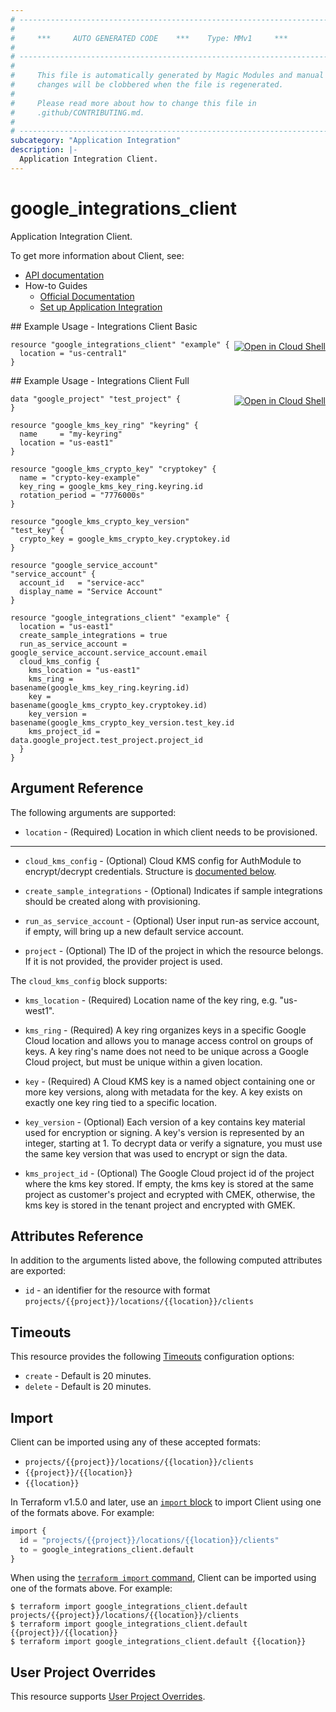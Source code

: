 ```yaml
---
# ----------------------------------------------------------------------------
#
#     ***     AUTO GENERATED CODE    ***    Type: MMv1     ***
#
# ----------------------------------------------------------------------------
#
#     This file is automatically generated by Magic Modules and manual
#     changes will be clobbered when the file is regenerated.
#
#     Please read more about how to change this file in
#     .github/CONTRIBUTING.md.
#
# ----------------------------------------------------------------------------
subcategory: "Application Integration"
description: |-
  Application Integration Client.
---
```


# google_integrations_client

Application Integration Client.


To get more information about Client, see:

* [API documentation](https://cloud.google.com/application-integration/docs/reference/rest/v1/projects.locations.clients)
* How-to Guides
    * [Official Documentation](https://cloud.google.com/application-integration/docs/overview)
    * [Set up Application Integration](https://cloud.google.com/application-integration/docs/setup-application-integration)

<div class = "oics-button" style="float: right; margin: 0 0 -15px">
  <a href="https://console.cloud.google.com/cloudshell/open?cloudshell_git_repo=https%3A%2F%2Fgithub.com%2Fterraform-google-modules%2Fdocs-examples.git&cloudshell_image=gcr.io%2Fcloudshell-images%2Fcloudshell%3Alatest&cloudshell_print=.%2Fmotd&cloudshell_tutorial=.%2Ftutorial.md&cloudshell_working_dir=integrations_client_basic&open_in_editor=main.tf" target="_blank">
    <img alt="Open in Cloud Shell" src="//gstatic.com/cloudssh/images/open-btn.svg" style="max-height: 44px; margin: 32px auto; max-width: 100%;">
  </a>
</div>
## Example Usage - Integrations Client Basic


```hcl
resource "google_integrations_client" "example" {
  location = "us-central1"
}
```
<div class = "oics-button" style="float: right; margin: 0 0 -15px">
  <a href="https://console.cloud.google.com/cloudshell/open?cloudshell_git_repo=https%3A%2F%2Fgithub.com%2Fterraform-google-modules%2Fdocs-examples.git&cloudshell_image=gcr.io%2Fcloudshell-images%2Fcloudshell%3Alatest&cloudshell_print=.%2Fmotd&cloudshell_tutorial=.%2Ftutorial.md&cloudshell_working_dir=integrations_client_full&open_in_editor=main.tf" target="_blank">
    <img alt="Open in Cloud Shell" src="//gstatic.com/cloudssh/images/open-btn.svg" style="max-height: 44px; margin: 32px auto; max-width: 100%;">
  </a>
</div>
## Example Usage - Integrations Client Full


```hcl
data "google_project" "test_project" {
}

resource "google_kms_key_ring" "keyring" {
  name     = "my-keyring"
  location = "us-east1"
}

resource "google_kms_crypto_key" "cryptokey" {
  name = "crypto-key-example"
  key_ring = google_kms_key_ring.keyring.id
  rotation_period = "7776000s"
}

resource "google_kms_crypto_key_version" "test_key" {
  crypto_key = google_kms_crypto_key.cryptokey.id
}

resource "google_service_account" "service_account" {
  account_id   = "service-acc"
  display_name = "Service Account"
}

resource "google_integrations_client" "example" {
  location = "us-east1"
  create_sample_integrations = true
  run_as_service_account = google_service_account.service_account.email
  cloud_kms_config {
    kms_location = "us-east1"
    kms_ring = basename(google_kms_key_ring.keyring.id)
    key = basename(google_kms_crypto_key.cryptokey.id)
    key_version = basename(google_kms_crypto_key_version.test_key.id)
    kms_project_id = data.google_project.test_project.project_id
  }
}
```

## Argument Reference

The following arguments are supported:


* `location` -
  (Required)
  Location in which client needs to be provisioned.


- - -


* `cloud_kms_config` -
  (Optional)
  Cloud KMS config for AuthModule to encrypt/decrypt credentials.
  Structure is [documented below](#nested_cloud_kms_config).

* `create_sample_integrations` -
  (Optional)
  Indicates if sample integrations should be created along with provisioning.

* `run_as_service_account` -
  (Optional)
  User input run-as service account, if empty, will bring up a new default service account.

* `project` - (Optional) The ID of the project in which the resource belongs.
    If it is not provided, the provider project is used.


<a name="nested_cloud_kms_config"></a>The `cloud_kms_config` block supports:

* `kms_location` -
  (Required)
  Location name of the key ring, e.g. "us-west1".

* `kms_ring` -
  (Required)
  A key ring organizes keys in a specific Google Cloud location and allows you to
  manage access control on groups of keys. A key ring's name does not need to be
  unique across a Google Cloud project, but must be unique within a given location.

* `key` -
  (Required)
  A Cloud KMS key is a named object containing one or more key versions, along
  with metadata for the key. A key exists on exactly one key ring tied to a
  specific location.

* `key_version` -
  (Optional)
  Each version of a key contains key material used for encryption or signing.
  A key's version is represented by an integer, starting at 1. To decrypt data
  or verify a signature, you must use the same key version that was used to
  encrypt or sign the data.

* `kms_project_id` -
  (Optional)
  The Google Cloud project id of the project where the kms key stored. If empty,
  the kms key is stored at the same project as customer's project and ecrypted
  with CMEK, otherwise, the kms key is stored in the tenant project and
  encrypted with GMEK.

## Attributes Reference

In addition to the arguments listed above, the following computed attributes are exported:

* `id` - an identifier for the resource with format `projects/{{project}}/locations/{{location}}/clients`


## Timeouts

This resource provides the following
[Timeouts](https://developer.hashicorp.com/terraform/plugin/sdkv2/resources/retries-and-customizable-timeouts) configuration options:

- `create` - Default is 20 minutes.
- `delete` - Default is 20 minutes.

## Import


Client can be imported using any of these accepted formats:

* `projects/{{project}}/locations/{{location}}/clients`
* `{{project}}/{{location}}`
* `{{location}}`


In Terraform v1.5.0 and later, use an [`import` block](https://developer.hashicorp.com/terraform/language/import) to import Client using one of the formats above. For example:

```tf
import {
  id = "projects/{{project}}/locations/{{location}}/clients"
  to = google_integrations_client.default
}
```

When using the [`terraform import` command](https://developer.hashicorp.com/terraform/cli/commands/import), Client can be imported using one of the formats above. For example:

```
$ terraform import google_integrations_client.default projects/{{project}}/locations/{{location}}/clients
$ terraform import google_integrations_client.default {{project}}/{{location}}
$ terraform import google_integrations_client.default {{location}}
```

## User Project Overrides

This resource supports [User Project Overrides](https://registry.terraform.io/providers/hashicorp/google/latest/docs/guides/provider_reference#user_project_override).
